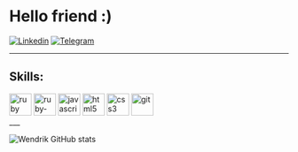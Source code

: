 
# Hello friend :)

[![Linkedin](https://img.shields.io/badge/LinkedIn-0077B5?style=for-the-badge&logo=linkedin&logoColor=white)](https://www.linkedin.com/in/wendrik-ramos/)
[![Telegram](https://img.shields.io/badge/Telegram-2CA5E0?style=for-the-badge&logo=telegram&logoColor=white)](https://t.me/kirdnew)

___
## Skills:
<div>
<img alt="ruby" width="40" height="40" style="max-width:100%;" src="https://cdn.jsdelivr.net/gh/devicons/devicon/icons/ruby/ruby-original.svg"/>
<img alt="ruby-on-rails" width="40" height="40" style="max-width:100%;" src="https://cdn.jsdelivr.net/gh/devicons/devicon/icons/rails/rails-original-wordmark.svg"/>
<img alt="javascript" width="40" height="40" style="max-width:100%;" src="https://cdn.jsdelivr.net/gh/devicons/devicon/icons/javascript/javascript-original.svg"/>
<img alt="html5" width="40" height="40" style="max-width:100%;" src="https://cdn.jsdelivr.net/gh/devicons/devicon/icons/html5/html5-original.svg"/>
<img alt="css3" width="40" height="40" style="max-width:100%;" src="https://cdn.jsdelivr.net/gh/devicons/devicon/icons/css3/css3-original.svg"/>
<img alt="git" width="40" height="40" style="max-width:100%;" src="https://cdn.jsdelivr.net/gh/devicons/devicon/icons/git/git-original.svg"/>
</div>
___

![Wendrik GitHub stats](https://github-readme-stats.vercel.app/api?username=kirdnew&show_icons=true&theme=dark)

